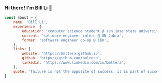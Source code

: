 ### Hi there! I'm Bill Li 👋

```javascript
const about = {
    name: 'Bill Li',
    experience: {
        education: 'computer science student @ san jose state university',
        current: 'software engineer intern @ GN Jabra',
        former: 'software engineer co-op @ ibm',
    },
    links: {
        website: 'https://bmltera.github.io',
        github: 'https://github.com/bmltera',
        linkedin: 'https://www.linkedin.com/in/bmltera',
    },
    quote: 'failure is not the opposite of success, it is part of success. - william ritter'
}
```


<!--
**bmltera/bmltera** is a ✨ _special_ ✨ repository because its `README.md` (this file) appears on your GitHub profile.

Here are some ideas to get you started:

- 🔭 I’m currently working on ...
- 🌱 I’m currently learning ...
- 👯 I’m looking to collaborate on ...
- 🤔 I’m looking for help with ...
- 💬 Ask me about ...
- 📫 How to reach me: ...
- 😄 Pronouns: ...
- ⚡ Fun fact: ...
-->
